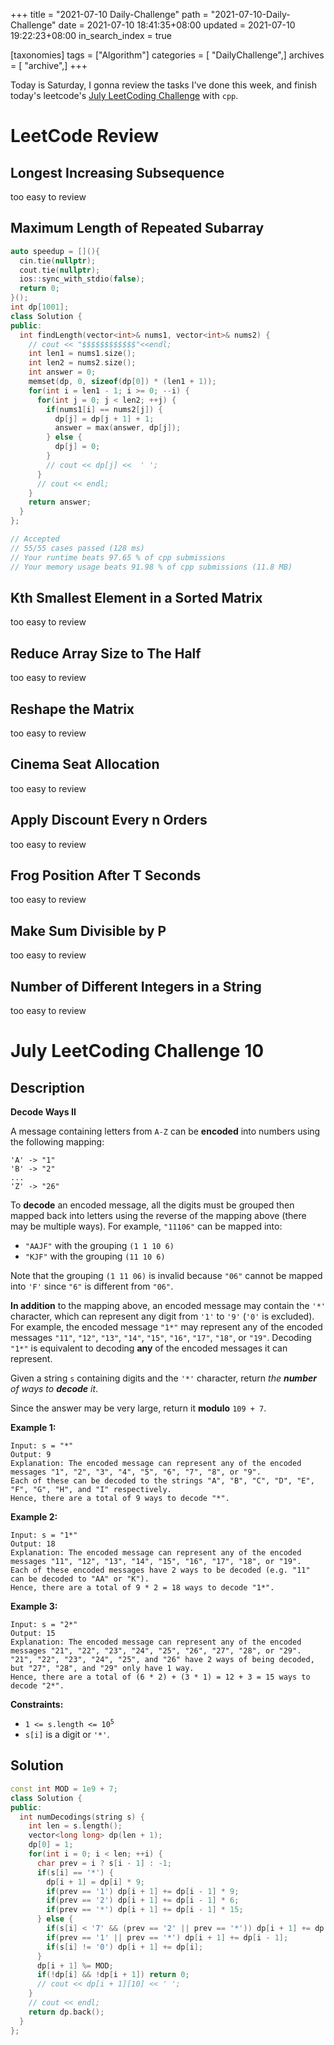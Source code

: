 +++
title = "2021-07-10 Daily-Challenge"
path = "2021-07-10-Daily-Challenge"
date = 2021-07-10 18:41:35+08:00
updated = 2021-07-10 19:22:23+08:00
in_search_index = true

[taxonomies]
tags = ["Algorithm"]
categories = [ "DailyChallenge",]
archives = [ "archive",]
+++

Today is Saturday, I gonna review the tasks I've done this week, and finish today's leetcode's [July LeetCoding Challenge](https://leetcode.com/explore/challenge/card/july-leetcoding-challenge-2021/609/week-2-july-8th-july-14th/3809/) with `cpp`.

<!-- more -->

# LeetCode Review

## Longest Increasing Subsequence

too easy to review

## Maximum Length of Repeated Subarray

``` cpp
auto speedup = [](){
  cin.tie(nullptr);
  cout.tie(nullptr);
  ios::sync_with_stdio(false);
  return 0;
}();
int dp[1001];
class Solution {
public:
  int findLength(vector<int>& nums1, vector<int>& nums2) {
    // cout << "$$$$$$$$$$$$"<<endl;
    int len1 = nums1.size();
    int len2 = nums2.size();
    int answer = 0;
    memset(dp, 0, sizeof(dp[0]) * (len1 + 1));
    for(int i = len1 - 1; i >= 0; --i) {
      for(int j = 0; j < len2; ++j) {
        if(nums1[i] == nums2[j]) {
          dp[j] = dp[j + 1] + 1;
          answer = max(answer, dp[j]);
        } else {
          dp[j] = 0;
        }
        // cout << dp[j] <<  ' ';
      }
      // cout << endl;
    }
    return answer;
  }
};

// Accepted
// 55/55 cases passed (128 ms)
// Your runtime beats 97.65 % of cpp submissions
// Your memory usage beats 91.98 % of cpp submissions (11.8 MB)
```

## Kth Smallest Element in a Sorted Matrix

too easy to review

## Reduce Array Size to The Half

too easy to review

## Reshape the Matrix

too easy to review

## Cinema Seat Allocation

too easy to review

## Apply Discount Every n Orders

too easy to review

## Frog Position After T Seconds

too easy to review

## Make Sum Divisible by P

too easy to review

## Number of Different Integers in a String

too easy to review

# July LeetCoding Challenge 10

## Description

**Decode Ways II**

A message containing letters from `A-Z` can be **encoded** into numbers using the following mapping:

```
'A' -> "1"
'B' -> "2"
...
'Z' -> "26"
```

To **decode** an encoded message, all the digits must be grouped then mapped back into letters using the reverse of the mapping above (there may be multiple ways). For example, `"11106"` can be mapped into:

- `"AAJF"` with the grouping `(1 1 10 6)`
- `"KJF"` with the grouping `(11 10 6)`

Note that the grouping `(1 11 06)` is invalid because `"06"` cannot be mapped into `'F'` since `"6"` is different from `"06"`.

**In addition** to the mapping above, an encoded message may contain the `'*'` character, which can represent any digit from `'1'` to `'9'` (`'0'` is excluded). For example, the encoded message `"1*"` may represent any of the encoded messages `"11"`, `"12"`, `"13"`, `"14"`, `"15"`, `"16"`, `"17"`, `"18"`, or `"19"`. Decoding `"1*"` is equivalent to decoding **any** of the encoded messages it can represent.

Given a string `s` containing digits and the `'*'` character, return *the **number** of ways to **decode** it*.

Since the answer may be very large, return it **modulo** `109 + 7`.

 

**Example 1:**

```
Input: s = "*"
Output: 9
Explanation: The encoded message can represent any of the encoded messages "1", "2", "3", "4", "5", "6", "7", "8", or "9".
Each of these can be decoded to the strings "A", "B", "C", "D", "E", "F", "G", "H", and "I" respectively.
Hence, there are a total of 9 ways to decode "*".
```

**Example 2:**

```
Input: s = "1*"
Output: 18
Explanation: The encoded message can represent any of the encoded messages "11", "12", "13", "14", "15", "16", "17", "18", or "19".
Each of these encoded messages have 2 ways to be decoded (e.g. "11" can be decoded to "AA" or "K").
Hence, there are a total of 9 * 2 = 18 ways to decode "1*".
```

**Example 3:**

```
Input: s = "2*"
Output: 15
Explanation: The encoded message can represent any of the encoded messages "21", "22", "23", "24", "25", "26", "27", "28", or "29".
"21", "22", "23", "24", "25", and "26" have 2 ways of being decoded, but "27", "28", and "29" only have 1 way.
Hence, there are a total of (6 * 2) + (3 * 1) = 12 + 3 = 15 ways to decode "2*".
```

 

**Constraints:**

<ul>
	<li><code>1 &lt;= s.length &lt;= 10<sup>5</sup></code></li>
	<li><code>s[i]</code> is a digit or <code>&#39;*&#39;</code>.</li>
</ul>


## Solution

``` cpp
const int MOD = 1e9 + 7;
class Solution {
public:
  int numDecodings(string s) {
    int len = s.length();
    vector<long long> dp(len + 1);
    dp[0] = 1;
    for(int i = 0; i < len; ++i) {
      char prev = i ? s[i - 1] : -1;
      if(s[i] == '*') {
        dp[i + 1] = dp[i] * 9;
        if(prev == '1') dp[i + 1] += dp[i - 1] * 9;
        if(prev == '2') dp[i + 1] += dp[i - 1] * 6;
        if(prev == '*') dp[i + 1] += dp[i - 1] * 15;
      } else {
        if(s[i] < '7' && (prev == '2' || prev == '*')) dp[i + 1] += dp[i - 1];
        if(prev == '1' || prev == '*') dp[i + 1] += dp[i - 1];
        if(s[i] != '0') dp[i + 1] += dp[i];
      }
      dp[i + 1] %= MOD;
      if(!dp[i] && !dp[i + 1]) return 0;
      // cout << dp[i + 1][10] << ' ';
    }
    // cout << endl;
    return dp.back();
  }
};
```
